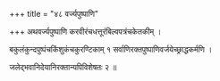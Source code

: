 +++
title = "४८ वर्ज्यपुष्पाणि"

+++
अथवर्ज्यपुष्पाणि करवीरंचधत्तूरंबिल्वपत्रंचकेतकीम् ।

बकुलंकुन्दपुष्पंचकिंशुकंचकुरण्टिकाम् १ सर्वाणिरक्तपुष्पाणिवर्जयेच्छ्राद्धकर्मणि ।

जलेद्भवानिदेयानिरक्तान्यपिविशेषतः २ ॥
